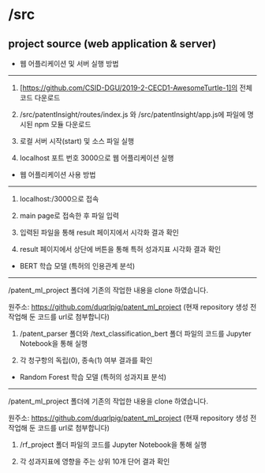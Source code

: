 # /src
## project source (web application & server)


* 웹 어플리케이션 및 서버 실행 방법
- - -

1. [https://github.com/CSID-DGU/2019-2-CECD1-AwesomeTurtle-1]의 전체 코드 다운로드

2. /src/patentInsight/routes/index.js 와 /src/patentInsight/app.js에 파일에 명시된 npm 모듈 다운로드

2. 로컬 서버 시작(start) 및 소스 파일 실행

3. localhost 포트 번호 3000으로 웹 어플리케이션 실행     



* 웹 어플리케이션 사용 방법
- - -

1. localhost:/3000으로 접속

2. main page로 접속한 후 파일 입력

3. 입력된 파일을 통해 result 페이지에서 시각화 결과 확인

4. result 페이지에서 상단에 버튼을 통해 특허 성과지표 시각화 결과 확인    


* BERT 학습 모델 (특허의 인용관계 분석)
- - -

/patent_ml_project 폴더에 기존의 작업한 내용을 clone 하였습니다.

원주소: https://github.com/duqrlpig/patent_ml_project
(현재 repository 생성 전 작업해 둔 코드를 url로 첨부합니다)

1. /patent_parser 폴더와 /text_classification_bert 폴더 파일의 코드를 Jupyter Notebook을 통해 실행

2. 각 청구항의 독립(0), 종속(1) 여부 결과를 확인       

* Random Forest 학습 모델 (특허의 성과지표 분석)
- - -

/patent_ml_project 폴더에 기존의 작업한 내용을 clone 하였습니다.

원주소: https://github.com/duqrlpig/patent_ml_project
(현재 repository 생성 전 작업해 둔 코드를 url로 첨부합니다)

1. /rf_project 폴더 파일의 코드를 Jupyter Notebook을 통해 실행

2. 각 성과지표에 영향을 주는 상위 10개 단어 결과 확인       
